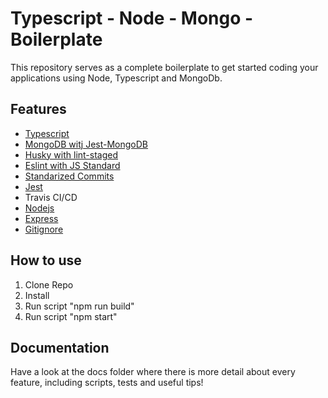 # Typescript - Node - Mongo - Boilerplate

This repository serves as a complete boilerplate to get started coding your applications using Node, Typescript and MongoDb.

## Features

* [Typescript](/docs/typescript.md)
* [MongoDB witj Jest-MongoDB](/docs/mongodb.md)
* [Husky with lint-staged](/docs/husky.md)
* [Eslint with JS Standard](/docs/eslint.md)
* [Standarized Commits](/docs/standarized-commits.md)
* [Jest](/docs/jest.md)
* Travis CI/CD
* [Nodejs](https://nodejs.org/en/)
* [Express](https://www.npmjs.com/package/express)
* [Gitignore](https://git-scm.com/docs/gitignore)

## How to use

1. Clone Repo
2. Install
3. Run script "npm run build"
4. Run script "npm start"

## Documentation

Have a look at the docs folder where there is more detail about every feature, including scripts, tests and useful tips!